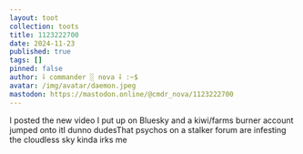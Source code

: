 ```yaml
---
layout: toot
collection: toots
title: 1123222700
date: 2024-11-23
published: true
tags: []
pinned: false
author: ⸸ commander ░ nova ⸸ :~$
avatar: /img/avatar/daemon.jpeg
mastodon: https://mastodon.online/@cmdr_nova/1123222700
---
```


I posted the new video I put up on Bluesky and a kiwi/farms burner account jumped onto itI dunno dudesThat psychos on a stalker forum are infesting the cloudless sky kinda irks me
